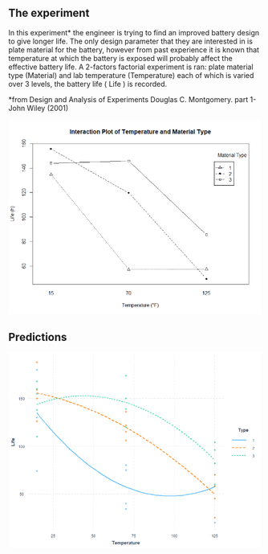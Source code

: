 ## The experiment

In this experiment* the engineer is trying to find an improved battery design to give longer life. The only design parameter that they are interested in is plate material for the battery, however from past experience it is known that temperature at which the battery is exposed will probably affect the effective battery life.
A 2-factors factorial experiment is ran: plate material type (Material) and lab temperature (Temperature) each of which is varied over 3 levels, the battery life ( Life )  is recorded.

*from Design and Analysis of Experiments Douglas C. Montgomery. part 1-John Wiley (2001)


![](./interact_plot.png)

## Predictions
![](./Results.png)
